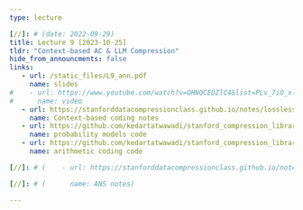 ```yaml
---
type: lecture

[//]: # (date: 2022-09-29)
title: Lecture 9 [2023-10-25]
tldr: "Context-based AC & LLM Compression"
hide_from_announcments: false
links:
   - url: /static_files/L9_ann.pdf 
     name: slides
#    - url: https://www.youtube.com/watch?v=QHNQCEDZlC4&list=PLv_7iO_xlL0Jgc35Pqn7XP5VTQ5krLMOl&index=1
#      name: video
   - url: https://stanforddatacompressionclass.github.io/notes/lossless_iid/context_based_coding.html
     name: Context-based coding notes
   - url: https://github.com/kedartatwawadi/stanford_compression_library/blob/main/scl/compressors/probability_models.py
     name: probability models code
   - url: https://github.com/kedartatwawadi/stanford_compression_library/blob/main/scl/compressors/arithmetic_coding.py
     name: arithmetic coding code

[//]: # (    - url: https://stanforddatacompressionclass.github.io/notes/lossless_iid/ans.html)

[//]: # (      name: ANS notes)

---
```





